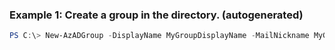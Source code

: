 ### Example 1: Create a group in the directory. (autogenerated)
```powershell
PS C:\> New-AzADGroup -DisplayName MyGroupDisplayName -MailNickname MyGroupNick
```

